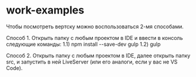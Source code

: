 # work-examples

Чтобы посмотреть вертску можно воспользоваться 2-мя способами.

Способ 1. Открыть папку с любым проектом в IDE и ввести в консоль следующие команды:
      1.1) npm install --save-dev gulp
      1.2) gulp
      
Способ 2. Открыть папку с любым проектом в IDE, далее открыть папку src, и запустить в ней LiveServer (или его аналоги, если у вас не VS Code).
  
